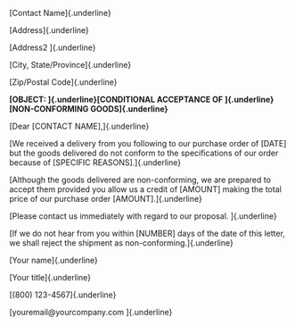 [Contact Name]{.underline}

[Address]{.underline}

[Address2 ]{.underline}

[City, State/Province]{.underline}

[Zip/Postal Code]{.underline}

**[OBJECT: ]{.underline}[CONDITIONAL ACCEPTANCE OF
]{.underline}[NON-CONFORMING GOODS]{.underline}**

[Dear \[CONTACT NAME\],]{.underline}

[We received a delivery from you following to our purchase order of
\[DATE\] but the goods delivered do not conform to the specifications of
our order because of \[SPECIFIC REASONS\].]{.underline}

[Although the goods delivered are non-conforming, we are prepared to
accept them provided you allow us a credit of \[AMOUNT\] making the
total price of our purchase order \[AMOUNT\].]{.underline}

[Please contact us immediately with regard to our proposal.
]{.underline}

[If we do not hear from you within \[NUMBER\] days of the date of this
letter, we shall reject the shipment as non-conforming.]{.underline}

[Your name]{.underline}

[Your title]{.underline}

[(800) 123-4567]{.underline}

[youremail\@yourcompany.com ]{.underline}
